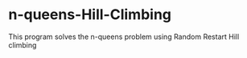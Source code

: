# n-queens-Hill-Climbing

This program solves the n-queens problem using Random Restart Hill climbing
